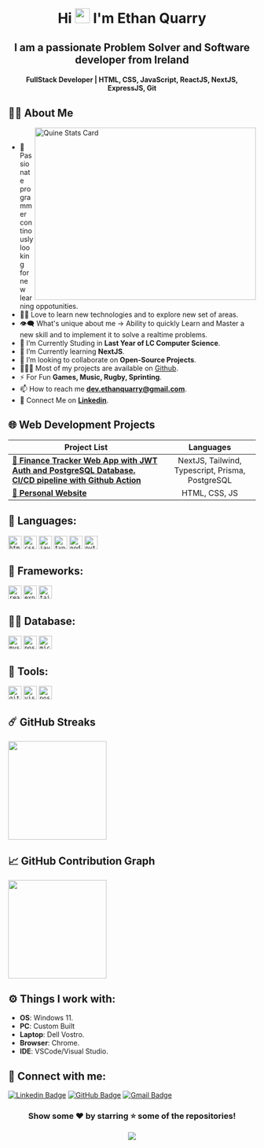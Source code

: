 <h1 align="center">Hi <img src="https://blog.joypixels.com/content/images/2019/06/waving_hand_sign_1024.gif" width="30px"> I'm <b>Ethan Quarry</b></h1>

<h2 align="center"><b>I am a passionate Problem Solver and Software developer from Ireland</b></h2>

<h4 align="center"><b>FullStack Developer | HTML, CSS, JavaScript, ReactJS, NextJS, ExpressJS, Git</b></h4>

## 🙋‍♂️ About Me

<a><img align="right" src="https://stats.quine.sh/EthanQuarry/github?theme=dark" alt="Quine Stats Card" title="Quine Stats Card" width="450" height="350" /></a> 
<br>

- 🥋 Passionate programmer continously looking for new learning oppotunities.
- 👨‍💻 Love to learn new technologies and to explore new set of areas.
- 👁‍🗨 What's unique about me → Ability to quickly Learn and Master a new skill and to implement it to solve a realtime problems.
- 🔭 I’m Currently Studing in **Last Year of LC Computer Science**.
- 📘 I’m Currently learning **NextJS**.
- 👯 I’m looking to collaborate on **Open-Source Projects**.
- 👨🏻‍💻 Most of my projects are available on [Github](https://github.com/EthanQuarry).
- ⚡ For Fun **Games, Music, Rugby, Sprinting**.
- 📫 How to reach me **dev.ethanquarry@gmail.com**.
- 🔗 Connect Me on [**Linkedin**](https://www.linkedin.com/in/ethan-quarry-842566271 "LinkedIn Profile").

## 🌐 Web Development Projects

| Project List | Languages |
| --- | :---: |
| [**🔗 Finance Tracker Web App with JWT Auth and PostgreSQL Database. CI/CD pipeline with Github Action**](https://finance-tracker-6bj2s.ondigitalocean.app/landing) | NextJS, Tailwind, Typescript, Prisma, PostgreSQL |
| [**🔗 Personal Website**](http://157.245.42.94/) | HTML, CSS, JS |



## 🚀 Languages:

<code><img height="27" src="https://img.shields.io/badge/html5-%23E34F26.svg?style=for-the-badge&logo=html5&logoColor=white" alt="html5" title="HTML5"></code>
<code><img height="27" src="https://img.shields.io/badge/css3-%231572B6.svg?style=for-the-badge&logo=css3&logoColor=white" alt="css3" title="CSS3"></code>
<code><img height="27" src="https://img.shields.io/badge/JavaScript-F7DF1E?style=for-the-badge&logo=javascript&logoColor=black" alt="javsacript" title="JavaScript"></code>
<code><img height="27" src="https://img.shields.io/badge/TypeScript-007ACC?style=for-the-badge&logo=typescript&logoColor=white" alt="typescript" title="Typescript"></code>
<code><img height="27" src="https://img.shields.io/badge/Node.js-43853D?style=for-the-badge&logo=node.js&logoColor=white" alt="nodejs" title="Node.js"></code>
<code><img height="27" src="https://img.shields.io/badge/Python-3776AB?style=for-the-badge&logo=python&logoColor=white" alt="python" title="Python"></code>


## 📘 Frameworks:

<code><img height="27" src="https://img.shields.io/badge/React-20232A?style=for-the-badge&logo=react&logoColor=61DAFB" alt="react" title="ReactJS"></code>
<code><img height="27" src="https://img.shields.io/badge/Express.js-404D59?style=for-the-badge" alt="express" title="ExpressJS"></code>
<code><img height="27" src="https://img.shields.io/badge/Tailwind_CSS-38B2AC?style=for-the-badge&logo=tailwind-css&logoColor=white" alt="tailwind" title="TailwindCSS"></code>

## 👨‍💻 Database:

<code><img height="27" src="https://img.shields.io/badge/MySQL-00000F?style=for-the-badge&logo=mysql&logoColor=white" alt="mysql" title="MYSQL"></code>
<code><img height="27" src="https://img.shields.io/badge/PostgreSQL-316192?style=for-the-badge&logo=postgresql&logoColor=white" alt="postgresql" title="PostgreSQL"></code>
<code><img height="27" src="https://img.shields.io/badge/Microsoft_Azure-0089D6?style=for-the-badge&logo=microsoft-azure&logoColor=white" alt="microsoft azure" title="Microsoft Azure"></code>


## 🔮 Tools:

<code><img height="27" src="https://img.shields.io/badge/GitHub-100000?style=for-the-badge&logo=github&logoColor=white" alt="github" title="Github"></code>
<code><img height="27" src="https://img.shields.io/badge/Visual_Studio_Code-0078D4?style=for-the-badge&logo=visual%20studio%20code&logoColor=white" alt="visualstudiocode" title="VSCode"></code>
<code><img height="27" src="https://img.shields.io/badge/Postman-FF6C37?style=for-the-badge&logo=postman&logoColor=white" alt="postman" title="Postman"></code>


## ☄️ GitHub Streaks

  <a href="https://github.com/DenverCoder1/github-readme-streak-stats" title="GitHub Streak Stats">
  	<img height="200px" src="https://streak-stats.demolab.com?user=EthanQuarry&theme=tokyonight&border_radius=8&date_format=j%20M%5B%20Y%5D&card_width=550)](https://git.io/streak-stats">
  </a>

## 📈 GitHub Contribution Graph

  <a href="https://github.com/ashutosh00710/github-readme-activity-graph" title="GitHub Activity Graph">
	  <img height="200px" src="https://github-readme-activity-graph.vercel.app/graph?username=EthanQuarry&theme=tokyo-night&radius=16">
  </a>

## ⚙️ Things I work with:

- **OS**: Windows 11.
- **PC**: Custom Built
- **Laptop**: Dell Vostro.
- **Browser**: Chrome.
- **IDE**: VSCode/Visual Studio.

## 📧 Connect with me:

[![Linkedin Badge](https://img.shields.io/badge/LinkedIn-0077B5?style=for-the-badge&logo=linkedin&logoColor=white)](https://www.linkedin.com/in/ethan-quarry-842566271 "@EthanQuarry")
[![GitHub Badge](https://img.shields.io/badge/GitHub-100000?style=for-the-badge&logo=github&logoColor=white)](https://github.com/EthanQuarry "@EthanQuarry")
[![Gmail Badge](https://img.shields.io/badge/Gmail-D14836?style=for-the-badge&logo=gmail&logoColor=white)](mailto:dev.ethanquarry@gmail.com "Email")


<div align="center">

### Show some ❤️ by starring ⭐ some of the repositories!

</div>

<div align="center">
<a href="https://visitcount.itsvg.in">
  <img src="https://visitcount.itsvg.in/api?id=EthanQuarry&label=Profile%20Views&color=11&pretty=false" />
</a>
</div>

